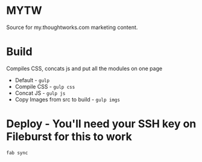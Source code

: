 MYTW
=========
Source for my.thoughtworks.com marketing content.

Build
=== 
Compiles CSS, concats js and put all the modules on one page
* Default - ```gulp```
* Compile CSS - ```gulp css```
* Concat JS  - ```gulp js```
* Copy Images from src to build  - ```gulp imgs```

Deploy - You'll need your SSH key on Fileburst for this to work
===
```fab sync```